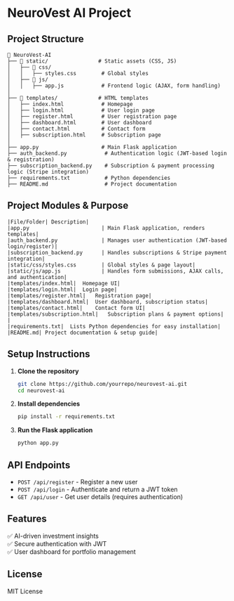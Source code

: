 # NeuroVest AI Project

## Project Structure
```
📂 NeuroVest-AI
├── 📂 static/                # Static assets (CSS, JS)
│   ├── 📂 css/
│   │   ├── styles.css        # Global styles
│   ├── 📂 js/
│   │   ├── app.js            # Frontend logic (AJAX, form handling)
│
├── 📂 templates/             # HTML templates
│   ├── index.html            # Homepage
│   ├── login.html            # User login page
│   ├── register.html         # User registration page
│   ├── dashboard.html        # User dashboard
│   ├── contact.html          # Contact form
│   ├── subscription.html     # Subscription page
│
├── app.py                    # Main Flask application
├── auth_backend.py            # Authentication logic (JWT-based login & registration)
├── subscription_backend.py    # Subscription & payment processing logic (Stripe integration)
├── requirements.txt           # Python dependencies
├── README.md                  # Project documentation
```

## Project Modules & Purpose
```text
|File/Folder| Description|
|app.py                       |	Main Flask application, renders templates|
|auth_backend.py              |	Manages user authentication (JWT-based login/register)|
|subscription_backend.py      |	Handles subscriptions & Stripe payment integration|
|static/css/styles.css        |	Global styles & page layout|
|static/js/app.js             |	Handles form submissions, AJAX calls, and authentication|
|templates/index.html|	Homepage UI|
|templates/login.html|	Login page|
|templates/register.html|	Registration page|
|templates/dashboard.html|	User dashboard, subscription status|
|templates/contact.html|	Contact form UI|
|templates/subscription.html|	Subscription plans & payment options|      |
|requirements.txt|	Lists Python dependencies for easy installation|
|README.md|	Project documentation & setup guide|
```


## Setup Instructions
1. **Clone the repository**
   ```bash
   git clone https://github.com/yourrepo/neurovest-ai.git
   cd neurovest-ai
   ```
2. **Install dependencies**
   ```bash
   pip install -r requirements.txt
   ```
3. **Run the Flask application**
   ```bash
   python app.py
   ```

## API Endpoints
- `POST /api/register` - Register a new user
- `POST /api/login` - Authenticate and return a JWT token
- `GET /api/user` - Get user details (requires authentication)

## Features
✅ AI-driven investment insights  
✅ Secure authentication with JWT  
✅ User dashboard for portfolio management  

## License
MIT License
